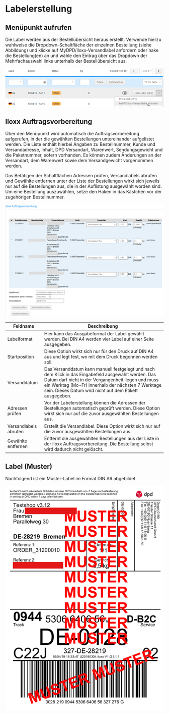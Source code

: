 # Labelerstellung 

## Menüpunkt aufrufen 

Die Label werden aus der Bestellübersicht heraus erstellt. Verwende hierzu wahlweise die Dropdown-Schaltfläche der einzelnen Bestellung \(siehe Abbildung\) und klicke auf MyDPD/Iloxx-Versandlabel anfordern oder hake die Bestellung\(en\) an und wähle den Eintrag über das Dropdown der Mehrfachauswahl links unterhalb der Bestellübersicht aus.

![](Bilder/mydpd_iloxx/20190410_010.png "Aufruf der Labelerstellung aus der Bestellübersicht")

## Iloxx Auftragsvorbereitung 

Über den Menüpunkt wird automatisch die Auftragsvorbereitung aufgerufen, in der die gewählten Bestellungen untereinander aufgelistet werden. Die Liste enthält hierbei Angaben zu Bestellnummer, Kunde und Versandadresse, Inhalt, DPD Versandart, Warenwert, Sendungsgewicht und die Paketnummer, sofern vorhanden. Es können zudem Änderungen an der Versandart, dem Warenwert sowie dem Versandgewicht vorgenommen werden.

Das Betätigen der Schaltflächen Adressen prüfen, Versandlabels abrufen und Gewählte entfernen unter der Liste der Bestellungen wirkt sich jeweils nur auf die Bestellungen aus, die in der Auflistung ausgewählt worden sind. Um eine Bestellung auszuwählen, setze den Haken in das Kästchen vor der zugehörigen Bestellnummer.

![](Bilder/mydpd_iloxx/20190410_014.png "Auflistung der Bestellungen in der Auftragsvorbereitung")

|Feldname|Beschreibung|
|--------|------------|
|Labelformat|Hier kann das Ausgabeformat der Label gewählt werden. Bei DIN A4 werden vier Label auf einer Seite ausgegeben.|
|Startposition|Diese Option wirkt sich nur für den Druck auf DIN A4 aus und legt fest, wo mit dem Druck begonnen werden soll.|
|Versanddatum|Das Versanddatum kann manuell festgelegt und nach dem Klick in das Eingabefeld ausgewählt werden. Das Datum darf nicht in der Vergangenheit liegen und muss ein Werktag \(Mo-Fr\) innerhalb der nächsten 7 Werktage sein. Dieses Datum wird nicht auf dem Etikett ausgegeben.|
|Adressen prüfen|Vor der Labelerstellung können die Adressen der Bestellungen automatisch geprüft werden. Diese Option wirkt sich nur auf die zuvor ausgewählten Bestellungen aus.|
|Versandlabels abrufen|Erstellt die Versandlabel. Diese Option wirkt sich nur auf die zuvor ausgewählten Bestellungen aus.|
|Gewählte entfernen|Entfernt die ausgewählten Bestellungen aus der Liste in der Iloxx Auftragsvorbereitung. Die Bestellung selbst wird dadurch nicht gelöscht.|

## Label \(Muster\) 

Nachfolgend ist ein Muster-Label im Format DIN A6 abgebildet.

![](Bilder/mydpd_iloxx/20190410_012.png "Muster-Label")



